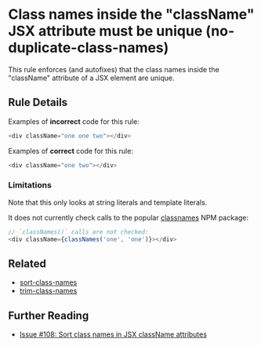 <!--
SPDX-FileCopyrightText: © 2020 Liferay Inc. <https://liferay.com>

SPDX-License-Identifier: MIT
-->

# Class names inside the "className" JSX attribute must be unique (no-duplicate-class-names)

This rule enforces (and autofixes) that the class names inside the "className" attribute of a JSX element are unique.

## Rule Details

Examples of **incorrect** code for this rule:

```js
<div className="one one two"></div>
```

Examples of **correct** code for this rule:

```js
<div className="one two"></div>
```

### Limitations

Note that this only looks at string literals and template literals.

It does not currently check calls to the popular [classnames](https://www.npmjs.com/package/classnames) NPM package:

```js
// `classNames()` calls are not checked:
<div className={classNames('one', 'one')}></div>
```

## Related

-   [sort-class-names](./sort-class-names.md)
-   [trim-class-names](./trim-class-names.md)

## Further Reading

-   [Issue \#108: Sort class names in JSX className attributes](https://github.com/liferay/eslint-config-liferay/issues/108)
